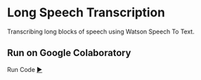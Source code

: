 # Long Speech Transcription
Transcribing long blocks of speech using Watson Speech To Text. 
## Run on Google Colaboratory
Run Code [▶️](https://colab.research.google.com/github/steve-cse/LongSpeechTranscription/blob/master/Watson%20Speech%20to%20Text.ipynb)